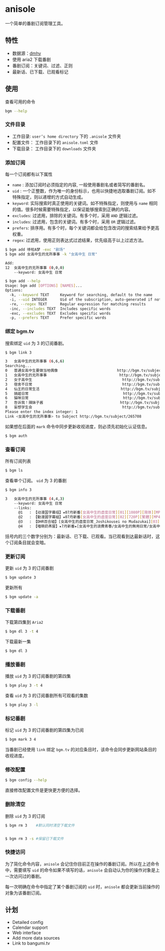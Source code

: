 # anisole
一个简单的番剧订阅管理工具。

## 特性
- 数据源：[dmhy](https://share.dmhy.org/)
- 使用 aria2 下载番剧
- 番剧订阅：关键词、过滤、正则
- 最新话、已下载、已观看标记

## 使用

查看可用的命令

```bash
bgm --help
```
### 文件目录

- 工作目录: `user’s home directory` 下的 `.anisole` 文件夹
- 配置文件： 工作目录下的 `anisole.toml` 文件
- 下载目录： 工作目录下的 `downloads` 文件夹

### 添加订阅

每一个订阅都有以下属性
- `name` : 添加订阅时必须指定的内容, 一般使用番剧名或者简写的番剧名。
- `uid` : 一个正整数，作为唯一的身份标示，也用以快捷地选取番剧订阅。如不特殊指定，则以递增的方式自动生成。
- `keyword`: 实际搜索时真正使用的关键词。如不特殊指定，则使用与 `name` 相同的值。很多时候需要特殊指定，以保证能够搜索到正确的内容。
- `excludes`: 过滤用，排除的关键词。有多个时，采用 `AND` 逻辑过滤。
- `includes`: 过滤用，包含的关键词。有多个时，采用 `OR` 逻辑过滤。
- `prefers`: 排序用。有多个时，每个关键词都会给包含改词的搜索结果给予更高权重。
- `regex`: 过滤用，使用正则表达式过滤结果，优先级高于以上过滤方法。

```bash
$ bgm add 哆啦A梦 -exc "剧场"
$ bgm add 女高中生的无所事事 -k "女高中生 日常"

Add:
12  女高中生的无所事事 (0,0,0)
    --keyword: 女高中生 日常

$ bgm add --help
Usage: bgm add [OPTIONS] [NAMES]...
Options:
  -k, --keyword TEXT     Keyword for searching, default to the name
  -i, --uid INTEGER      Uid of the subscription, auto-generated if not set
  -re, --regex TEXT      Regular expression for matching results
  -inc, --includes TEXT  Includes specific words
  -exc, --excludes TEXT  Excludes specific words
  -p, --prefers TEXT     Prefer specific words
```



### 绑定 bgm.tv

搜索绑定 `uid` 为 3 的订阅番剧。

```bash
$ bgm link 3

3   女高中生的无所事事 (6,6,6)
Searching...
0   普通女高中生要做当地偶像                           http://bgm.tv/subject/94236
1   女高中生的无所事事                                 http://bgm.tv/subject/265708
2   女子高中生                                         http://bgm.tv/subject/260371
3   宿舍不日常                                         http://bgm.tv/subject/236566
4   仙王的日常生活                                     http://bgm.tv/subject/247977
5   搞姬日常                                           http://bgm.tv/subject/97927
6   猫咪日常                                           http://bgm.tv/subject/193282
7   告诉我！辣妹子酱                                   http://bgm.tv/subject/153140
8   妄想学生会                                         http://bgm.tv/subject/5649
Please enter the index integer: 1
Link <女高中生的无所事事> to Subject http://bgm.tv/subject/265708
```



如果想在后面的 `mark` 命令中同步更新收视进度，则必须先初始化认证信息。

```bash
$ bgm auth
```





### 查看订阅

所有订阅列表
```bash
$ bgm ls
```

查看单个订阅。 `uid` 为 3 的番剧
```bash
$ bgm info 3

3   女高中生的无所事事 (4,4,3)
    --keyword: 女高中生 日常
    --links:
      @1   : 【动漫国字幕组】★07月新番[女高中生的虚度日常][01][1080P][简体][MP4]
      @2   : 【動漫國字幕組】★07月新番[女高中生的虛度日常][02][720P][繁體][MP4]
      @3   : 【DHR百合組】[女高中生的虛度日常_Joshikousei no Mudazukai][03][繁體][720P][MP4]
      @4   : 【喵萌奶茶屋】★7月新番★[女高中生的浪費青春/女高中生的無用日常/女高中生無所事事...
```

括号内的三个数字分别为：最新话、已下载、已观看。当已观看到达最新话时，这个订阅条目就会变暗。

### 更新订阅

更新 `uid` 为 3 的订阅番剧
```bash
$ bgm update 3
```
更新所有
```bash
$ bgm update -a
```
### 下载番剧

下载第四集到 `Aria2`
```bash
$ bgm dl 3 -t 4
```

下载最新一集
```bash
$ bgm dl 3
```

### 播放番剧

播放 `uid` 为 3 的订阅番剧的第四集
```bash
$ bgm play 3 -t 4
```

查看 `uid` 为 3 的订阅番剧所有可观看的集数
```bash
$ bgm play 3 -l
```



### 标记番剧

标记 `uid` 为 3 的订阅番剧的第四集为已阅
```bash
$ bgm mark 3 4
```

当番剧已经使用 `link` 绑定 `bgm.tv` 的对应条目时，该命令会同步更新网站条目的收视进度。



### 修改配置

```bash
$ bgm config --help
```

直接修改配置文件是更快更方便的选择。



### 删除清空

删除 `uid` 为 3 的订阅
```bash
$ bgm rm 3    #默认同时清空下载文件


$ bgm rm 3 -s #保留已下载文件
```

### 快捷访问

为了简化命令内容，`anisole` 会记住你目前正在操作的番剧订阅。所以在上述命令中，需要填写 `uid` 的命令如果不填写的话，`anisole` 会自动认为你的操作对象是上一次访问过的番剧。

每一次明确在命令中指定了某个番剧订阅的 `uid` 时，`anisole` 都会更新当前操作的对象为该番剧订阅。

## 计划

- Detailed config
- Calendar support
- Web interface
- Add more data sources
- Link to bangumi.tv
